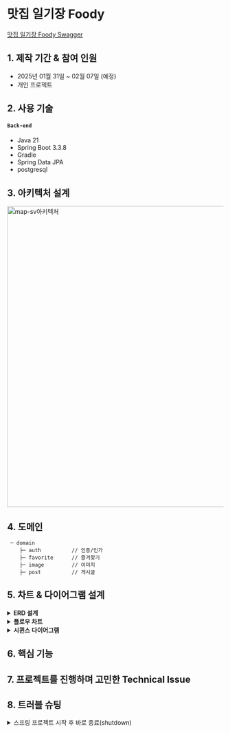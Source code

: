 # 맛집 일기장 Foody
<a href="https://map-sv.site/swagger-ui.html" target="_blank" rel="noopener noreferrer">맛집 일기장 Foody Swagger</a>

## 1. 제작 기간 & 참여 인원

- 2025년 01월 31일 ~ 02월 07일 (예정)
- 개인 프로젝트

## 2. 사용 기술

#### `Back-end`

- Java 21
- Spring Boot 3.3.8
- Gradle
- Spring Data JPA
- postgresql

## 3. 아키텍처 설계
<img src="https://github.com/user-attachments/assets/af6075c5-71d7-4b3d-94ba-311bfb7f5573" alt="map-sv아키텍처" width="700">

## 4. 도메인

```
 ─ domain
    ├─ auth          // 인증/인가
    ├─ favorite      // 즐겨찾기
    ├─ image         // 이미지
    ├─ post          // 게시글
```

## 5. 차트 & 다이어그램 설계

<details>
<summary><b style="cursor:pointer">ERD 설계</b></summary>
<div markdown="1">

```mermaid
erDiagram
    User ||--o{ Post : "작성"
    User ||--o{ Favorite : "즐겨찾기 추가"
    Post ||--o{ Favorite : "즐겨찾기에 등록됨"
    Post ||--o{ Image : "이미지 포함"

    User {
        LONG id
        STRING email
        STRING password
        STRING nickname
        STRING imageUri
        STRING kakaoImageUri
        STRING red
        STRING yellow
        STRING green
        STRING blue
        STRING purple
        DATETIME createdAt
        DATETIME updatedAt
        DATETIME deletedAt
        STRING hashedRefreshToken
    }

    Post {
        LONG id
        DECIMAL latitude
        DECIMAL longitude
        ENUM color
        STRING address
        STRING title
        STRING description
        DATETIME date
        INTEGER score
        DATETIME createdAt
        DATETIME updatedAt
        DATETIME deletedAt
    }

    Favorite {
        LONG id
        DATETIME createdAt
        DATETIME updatedAt
        DATETIME deletedAt
    }

    Image {
        LONG id
        STRING uri
        DATETIME createdAt
        DATETIME updatedAt
        DATETIME deletedAt
    }
```

</div>
</details>

<details>
<summary><b style="cursor:pointer">플로우 차트</b></summary>
<div markdown="2">

```mermaid
flowchart TD
    start["인증 페이지"] --> login{"로그인 또는 회원가입"}
    login -- "회원가입 선택" --> signup{"회원가입 종류 선택"}
    signup -- "소셜 회원가입" --> social_signup["소셜 회원가입"]
    signup -- "이메일 회원가입" --> self_signup["이메일 회원가입"]

    login -- "로그인 선택" --> signin["로그인"]
    social_signup --> map_home["지도 페이지"]
    self_signup --> map_home
    signin --> map_home

    map_home --> menu["네비 메뉴"]
    menu --> place_search["장소 검색"]
    menu --> feed_list["피드 목록"]
    menu --> calendar["캘린더"]
    menu --> profile["프로필 수정"]

    place_search --> add_edit_place["장소 추가"]
    place_search --> marker_filter["마커 필터링"]

    feed_list --> feed_detail["피드 상세"]
    feed_detail --> edit_feed["피드 수정"]
    feed_detail --> favorite_feed["즐겨찾기"]

    calendar --> feed_list
    profile --> category["카테고리 설정"]
```

</div>
</details>

<details>
<summary><b style="cursor:pointer">시퀸스 다이어그램</b></summary>
<div markdown="3">

```mermaid
sequenceDiagram
    participant 사용자 as 사용자
    participant 앱 as 앱 (프론트엔드)
    participant 서버 as 서버 (백엔드)
    participant DB as 데이터베이스

    사용자 ->> 앱: 소셜 로그인 요청
    앱 ->> 서버: 로그인/회원가입 요청 (소셜/일반)
    서버 ->> DB: 사용자 정보 조회
    alt 신규 사용자
        서버 ->> DB: 사용자 정보 저장
    end
    서버 -->> 앱: 로그인 성공 응답
    앱 -->> 사용자: 지도 페이지 이동

    사용자 ->> 앱: 장소 검색 요청
    앱 ->> 서버: 장소 목록 요청
    서버 ->> DB: 장소 데이터 조회
    DB -->> 서버: 장소 목록 반환
    서버 -->> 앱: 장소 목록 전송
    앱 -->> 사용자: 지도에 장소 표시
```

</div>
</details>

## 6. 핵심 기능

## 7. 프로젝트를 진행하며 고민한 Technical Issue

## 8. 트러블 슈팅

<details>
<summary style="cursor: pointer">스프링 프로젝트 시작 후 바로 종료(shutdown)</summary>
<div markdown="1">

- 문제 상황
```gradle
com.zaxxer.hikari.HikariDataSource : HikariPool-1 - Shutdown initiated.
```

- 해결
- 처음 의존성 설정 시 아래와 같은 의존성이 빠져 있었음
```gradle
implementation 'org.springframework.boot:spring-boot-starter-web'
```

</div>
</details>
